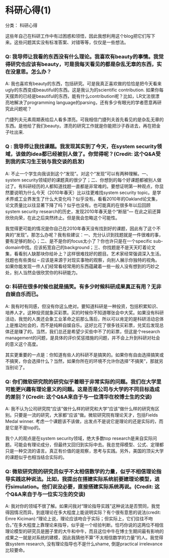 # 科研心得(1) 

分类： 科研心得

这些年自己在科研工作中有过困惑和领悟，因此我想利用这个blog把它们写下来。这些问题其实没有标准答案、对错等等，仅仅是一些想法。


### Q: 我导师让我看的东西没有什么理论。我喜欢有beauty的事情。我觉得研究也应该有beauty，可是我每天看见的都是杂乱无章的东西，实在没意思。怎么办？

 

 A:  我也喜欢有beauty的东西，包括研究。可是我真正喜欢做的恰恰是把今天看来ugly的东西变成beautiful的东西。这是我认为的scientific contribution. 如果你每天摆弄的已经是beautiful的东西，能有什么contribution呢？比如，LR文法很漂亮地解决了programming language的parsing，还有多少有眼光的学者愿意再研究此问题呢？

 

门捷列夫元素周期表给后人看多漂亮。可我相信门捷列夫首先看见的是杂乱无章的东西。是他给了我们beauty。漂亮的研究工作就是你能把沙子吞进去，再在把金子吐出来.

 

### Q : 我导师让我找课题。我发现其实到了今天，在system security领域，该做的idea都已经被别人做了。你觉得呢？(Credit: 这个Q&A受到我的实习生王锐与我交谈的启发)

 

A:  不止一个学生向我谈到这个“发现”。对这个“发现”可以有两种理解。一、system security领域好的课题真的很少了；二、你想到的每个好课题都被别人做过了。有科研经历的人都知道找题一直都是非常难的。要想证明第一种观点，你显然要说明为什么今天（2010年春天）比以往更难找system security topic。是学术界或工业界发生了什么大变化吗？似乎没有。看看2010年的Oakland论文集，论文质量比以往显著下降了吗？似乎也没有。也可能真的在很多年以后回顾system security research的历史，发现2010年春天是个“断层”— 在此之前还算欣欣向荣，在此之后突然终止。但是我会忽略这个可能性。

 

我觉得更可能的情况是你自己在2010年春天没有找到好的课题，因此有了这个不爽的“发现”。那怎么办呢？我有些建议：一、充分认识到找题就是一件很难的事，要有足够的耐心；二、是不是你的focus太小了？你也许只是在一个specific sub-domain中找。应该拓宽自己的background；三、你找题是不是天天盯着论文集，看看别人缺那块你给补上？这样很难找好的题目。艺术家经常强调深入生活。找题也有些类似 – 应该是来源于对现实事物的观察，向别人展示你独特的视角。如果你能发现一件人们经常看经常用的东西蕴藏着一些一般人没有想到的巧妙之处，别人当然会很欣赏你的科研能力。

 

### Q: 科研在很多时候也就是搞笑。有多少时候科研成果真正有用？无非自娱自乐而已。

 

A:  我有时有同感，但没有你这么绝对。要知道科研是一种投资，包括积累知识、培养人才。这种投资就象买彩票。买的时候你不知道哪张会中大奖。如果没有科研活动，我觉的人类还会象工业革命之前那么落后，所以可以肯定的是科研活动总体上是推动社会的，而不是纯粹自娱自乐。这好比花了很多钱买彩票，兑奖后发现总体还是赚了的。当然，我们总还是希望少买些中不了的彩票，但这是个research management的问题，是具体的评价奖惩措施的问题，并不会上升到科研对社会的意义这个高度。

 

其实更重要的一点是：你知道有些人的科研不是搞笑的。如果你有自由选择搞笑或不搞笑，你会选择什么？当然，如果你所在的环境不允许你选择“不搞笑”，那就另当别论了。

 

### Q: 你们微软研究院的研究似乎着眼于非常实际的问题。我们在大学里可能更兴趣有理论意义的问题。这是否是公司与大学的不同目标造成的差别？(Credit: 这个Q&A来自于与一位清华在校博士生的交谈)

 

A:  我不认为公司研究院“应该”做什么样的研究和大学“应该”做什么样的研究有区别。只要是一流的研究，大家都“应该”做。微软研究院有理论天才，包括Fields Medal winner. 考虑一个课题该不该做，出发点不是说它是理论的还是实际的，而是它是不是top的。

 

我个人的观点是在system security领域，绝大多数top research是来自实际问题。可能会有理论成分，但最终又回归到实际中去。我总觉得模型、公式、定理都只是一种交流的语言。真正有价值的是观察，思考与实践。另外，美国的顶尖大学的课题似乎也相当结合实际的。

 

### Q: 微软研究院的研究员似乎不太相信数学的力量，似乎不相信理论指导实践这种说法。比如，我提出在搭建实际系统前要建理论模型，进行simulation。他们说没必要，直接搭建实际系统再说。(Credit: 这个Q&A来自于与一位实习生的交谈)

 

A:  我对你的领域不很了解。如果问我对“理论指导实践”这种说法是否赞同，我觉得因情况而异。到底理论在多大程度上能说明实际？有个很有意思的说法(credit: Emre Kiciman):“理论上说，理论应该吻合于实际；但实际上，它们往往不吻合。”在多大程度上靠理论来指导，似乎是一个经验判断。恰巧你说的这两位不相信理论模型的研究员是圈子里的大牛和中牛，而且这位中牛在博士生期间最有影响的成果之一就是对系统的建模，因此我猜他不算“不太相信数学的力量”的人。我觉得做system research, 没有理论指导也不是什么shame, 倒是practical irrelevance比较要命。
